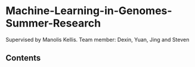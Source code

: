 # Machine-Learning-in-Genomes-Summer-Research
Supervised by Manolis Kellis. Team member: Dexin, Yuan, Jing and Steven
## Contents
